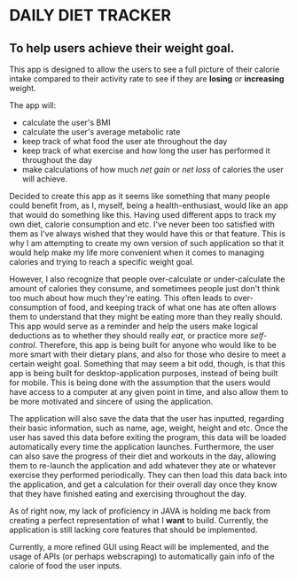 # DAILY DIET TRACKER

## To help users achieve their weight goal.

 This app is designed to allow the users to see a full picture of their
 calorie intake compared to their activity rate to see if they are
 **losing** or **increasing** weight. 

The app will:
- calculate the user's BMI
- calculate the user's average metabolic rate
- keep track of what food the user ate throughout the day
- keep track of what exercise and how long the user has performed it throughout the day
- make calculations of how much *net gain* or *net loss* of calories the user will achieve.

Decided to create this app as it seems like something that many people could benefit from,
as I, myself, being a health-enthusiast, would like an app that would do something like this.
Having used different apps to track my own diet, calorie consumption and etc. I've never been
too satisfied with them as I've always wished that they would have this or that feature.
This is why I am attempting to create my own version of such application so that it would help
make my life more convenient when it comes to managing calories and trying to reach a specific weight goal.

However, I also recognize that people over-calculate or under-calculate the amount of calories they consume,
and sometimees people just don't think too much about how much they're eating. This often leads to
over-consumption of food, and keeping track of what one has ate often allows them to understand that
they might be eating more than they really should. This app would serve as a reminder and help the users
make logical deductions as to whether they should really *eat*, or practice more *self-control*. Therefore,
this app is being built for anyone who would like to be more smart with their dietary plans, and also for those
who desire to meet a certain weight goal. Something that may seem a bit odd, though, is that this app is being built
for desktop-application purposes, instead of being built for mobile. This is being done with the assumption that
the users would have access to a computer at any given point in time, and also allow them to be more motivated
and sincere of using the application.

The application will also save the data that the user has inputted, regarding their basic information, such as
name, age, weight, height and etc. Once the user has saved this data before exiting the program, this data 
will be loaded automatically every time the application launches. Furthermore, the user can also save the progress
of their diet and workouts in the day, allowing them to re-launch the application and add whatever they ate or
whatever exercise they performed periodically. They can then load this data back into the application, 
and get a calculation for their overall day once they know that they have finished eating and 
exercising throughout the day. 

As of right now, my lack of proficiency in JAVA is holding me back from creating a perfect representation of what
I **want** to build. Currently, the application is still lacking core features that should be implemented.

Currently, a more refined GUI using React will be implemented,
and the usage of APIs (or perhaps webscraping) to automatically gain info
of the calorie of food the user inputs. 